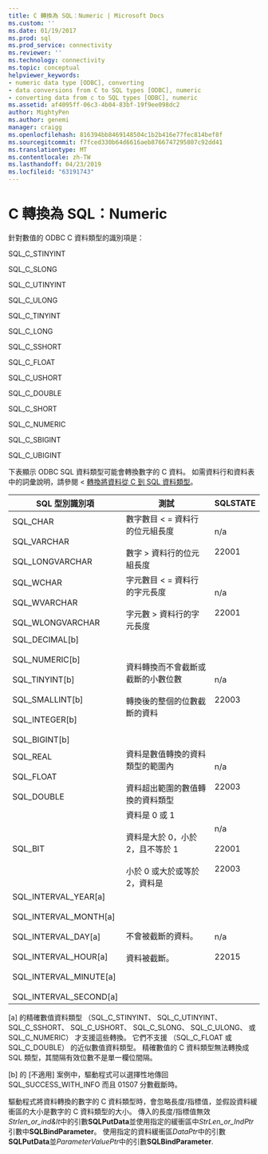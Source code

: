```yaml
---
title: C 轉換為 SQL：Numeric | Microsoft Docs
ms.custom: ''
ms.date: 01/19/2017
ms.prod: sql
ms.prod_service: connectivity
ms.reviewer: ''
ms.technology: connectivity
ms.topic: conceptual
helpviewer_keywords:
- numeric data type [ODBC], converting
- data conversions from C to SQL types [ODBC], numeric
- converting data from c to SQL types [ODBC], numeric
ms.assetid: af4095ff-06c3-4b04-83bf-19f9ee098dc2
author: MightyPen
ms.author: genemi
manager: craigg
ms.openlocfilehash: 816394bb8469148504c1b2b416e77fec814bef8f
ms.sourcegitcommit: f7fced330b64d6616aeb8766747295807c92dd41
ms.translationtype: MT
ms.contentlocale: zh-TW
ms.lasthandoff: 04/23/2019
ms.locfileid: "63191743"
---
```

# <a name="c-to-sql-numeric"></a>C 轉換為 SQL：Numeric
針對數值的 ODBC C 資料類型的識別項是：  
  
 SQL_C_STINYINT  
  
 SQL_C_SLONG  
  
 SQL_C_UTINYINT  
  
 SQL_C_ULONG  
  
 SQL_C_TINYINT  
  
 SQL_C_LONG  
  
 SQL_C_SSHORT  
  
 SQL_C_FLOAT  
  
 SQL_C_USHORT  
  
 SQL_C_DOUBLE  
  
 SQL_C_SHORT  
  
 SQL_C_NUMERIC  
  
 SQL_C_SBIGINT  
  
 SQL_C_UBIGINT  
  
 下表顯示 ODBC SQL 資料類型可能會轉換數字的 C 資料。 如需資料行和資料表中的詞彙說明，請參閱 <<c0> [ 轉換將資料從 C 到 SQL 資料類型](../../../odbc/reference/appendixes/converting-data-from-c-to-sql-data-types.md)。  
  
|SQL 型別識別項|測試|SQLSTATE|  
|-------------------------|----------|--------------|  
|SQL_CHAR<br /><br /> SQL_VARCHAR<br /><br /> SQL_LONGVARCHAR|數字數目 < = 資料行的位元組長度<br /><br /> 數字 > 資料行的位元組長度|n/a<br /><br /> 22001|  
|SQL_WCHAR<br /><br /> SQL_WVARCHAR<br /><br /> SQL_WLONGVARCHAR|字元數目 < = 資料行的字元長度<br /><br /> 字元數 > 資料行的字元長度|n/a<br /><br /> 22001|  
|SQL_DECIMAL[b]<br /><br /> SQL_NUMERIC[b]<br /><br /> SQL_TINYINT[b]<br /><br /> SQL_SMALLINT[b]<br /><br /> SQL_INTEGER[b]<br /><br /> SQL_BIGINT[b]|資料轉換而不會截斷或截斷的小數位數<br /><br /> 轉換後的整個的位數截斷的資料|n/a<br /><br /> 22003|  
|SQL_REAL<br /><br /> SQL_FLOAT<br /><br /> SQL_DOUBLE|資料是數值轉換的資料類型的範圍內<br /><br /> 資料超出範圍的數值轉換的資料類型|n/a<br /><br /> 22003|  
|SQL_BIT|資料是 0 或 1<br /><br /> 資料是大於 0，小於 2，且不等於 1<br /><br /> 小於 0 或大於或等於 2，資料是|n/a<br /><br /> 22001<br /><br /> 22003|  
|SQL_INTERVAL_YEAR[a]<br /><br /> SQL_INTERVAL_MONTH[a]<br /><br /> SQL_INTERVAL_DAY[a]<br /><br /> SQL_INTERVAL_HOUR[a]<br /><br /> SQL_INTERVAL_MINUTE[a]<br /><br /> SQL_INTERVAL_SECOND[a]|不會被截斷的資料。<br /><br /> 資料被截斷。|n/a<br /><br /> 22015|  
  
 [a] 的精確數值資料類型 （SQL_C_STINYINT、 SQL_C_UTINYINT、 SQL_C_SSHORT、 SQL_C_USHORT、 SQL_C_SLONG、 SQL_C_ULONG、 或 SQL_C_NUMERIC） 才支援這些轉換。 它們不支援 （SQL_C_FLOAT 或 SQL_C_DOUBLE） 的近似數值資料類型。 精確數值的 C 資料類型無法轉換成 SQL 類型，其間隔有效位數不是單一欄位間隔。  
  
 [b] 的 [不適用] 案例中，驅動程式可以選擇性地傳回 SQL_SUCCESS_WITH_INFO 而且 01S07 分數截斷時。  
  
 驅動程式將資料轉換的數字的 C 資料類型時，會忽略長度/指標值，並假設資料緩衝區的大小是數字的 C 資料類型的大小。 傳入的長度/指標值無效*Strlen_or_ind&lt*中的引數**SQLPutData**並使用指定的緩衝區中*StrLen_or_IndPtr*引數中**SQLBindParameter**。 使用指定的資料緩衝區*DataPtr*中的引數**SQLPutData**並*ParameterValuePtr*中的引數**SQLBindParameter**.
